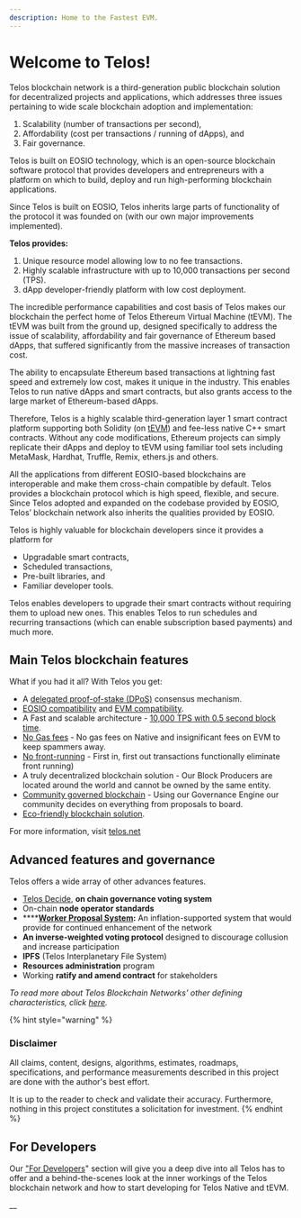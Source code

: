 ```yaml
---
description: Home to the Fastest EVM.
---
```


# Welcome to Telos!

Telos blockchain network is a third-generation public blockchain solution for decentralized projects and applications, which addresses three issues pertaining to wide scale blockchain adoption and implementation:

1. Scalability (number of transactions per second),&#x20;
2. Affordability (cost per transactions / running of dApps), and&#x20;
3. Fair governance.&#x20;

Telos is built on EOSIO technology, which is an open-source blockchain software protocol that provides developers and entrepreneurs with a platform on which to build, deploy and run high-performing blockchain applications.

Since Telos is built on EOSIO, Telos inherits large parts of functionality of the protocol it was founded on (with our own major improvements implemented).

**Telos provides:**&#x20;

1. Unique resource model allowing low to no fee transactions.&#x20;
2. Highly scalable infrastructure with up to 10,000 transactions per second (TPS).&#x20;
3. dApp developer-friendly platform with low cost deployment.

The incredible performance capabilities and cost basis of Telos makes our blockchain the perfect home of Telos Ethereum Virtual Machine (tEVM). The tEVM was built from the ground up, designed specifically to address the issue of scalability, affordability and fair governance of Ethereum based dApps, that suffered significantly from the massive increases of transaction cost.

The ability to encapsulate Ethereum based transactions at lightning fast speed and extremely low cost, makes it unique in the industry. This enables Telos to run native dApps and smart contracts, but also grants access to the large market of Ethereum-based dApps.

Therefore, Telos is a highly scalable third-generation layer 1 smart contract platform supporting both Solidity (on [tEVM](https://www.telos.net/evm)) and fee-less native C++ smart contracts. Without any code modifications, Ethereum projects can simply replicate their dApps and deploy to tEVM using familiar tool sets including MetaMask, Hardhat, Truffle, Remix, ethers.js and others.

All the applications from different EOSIO-based blockchains are interoperable and make them cross-chain compatible by default. Telos provides a blockchain protocol which is high speed, flexible, and secure. Since Telos adopted and expanded on the codebase provided by EOSIO, Telos’ blockchain network also inherits the qualities provided by EOSIO.

Telos is highly valuable for blockchain developers since it provides a platform for&#x20;

* Upgradable smart contracts,&#x20;
* Scheduled transactions,&#x20;
* Pre-built libraries, and&#x20;
* Familiar developer tools.&#x20;

Telos enables developers to upgrade their smart contracts without requiring them to upload new ones. This enables Telos to run schedules and recurring transactions (which can enable subscription based payments) and much more.

## Main Telos blockchain features

What if you had it all? With Telos you get:

* A [delegated proof-of-stake (DPoS)](developers/platform/protocol/consensus\_protocol.md#3.-eosio-consensus-dpos-+-abft) consensus mechanism.
* [EOSIO compatibility](developers/platform/overview/) and [EVM compatibility](evm/getting-started/introduction-to-tevm.md).
* A Fast and scalable architecture - [10,000 TPS with 0.5 second block time](https://www.telos.net/evm#speed-scalability).
* [No Gas fees](https://www.telos.net/evm#micro-transactions) - No gas fees on Native and insignificant fees on EVM to keep spammers away.
* [No front-running](https://www.telos.net/evm#Frontrunning-Outrun) - First in, first out transactions functionally eliminate front running)
* A truly decentralized blockchain solution - Our Block Producers are located around the world and cannot be owned by the same entity.
* [Community governed blockchain](https://www.telos.net/governance) - Using our Governance Engine our community decides on everything from proposals to board.
* [Eco-friendly blockchain solution](https://www.telos.net/esg-blockchain).

For more information, visit [telos.net](https://www.telos.net)

## Advanced features and governance

Telos offers a wide array of other advances features.

* [Telos Decide](developers/telos\_contracts/telos-decide/), **on chain governance voting system**
* On-chain **node operator standards**&#x20;
* ****[**Worker Proposal System**](developers/blockchain-characteristics.md)**:** An inflation-supported system that would provide for continued enhancement of the network
* **An inverse-weighted voting protocol** designed to discourage collusion and increase participation
* **IPFS** (Telos Interplanetary File System)
* **Resources administration** program
* Working **ratify and amend contract** for stakeholders

_To read more about Telos Blockchain Networks' other defining characteristics, click_ [_here_](developers/blockchain-characteristics.md)_._

{% hint style="warning" %}
### Disclaimer

All claims, content, designs, algorithms, estimates, roadmaps, specifications, and performance measurements described in this project are done with the author's best effort.&#x20;

It is up to the reader to check and validate their accuracy. Furthermore, nothing in this project constitutes a solicitation for investment.
{% endhint %}

## For Developers

Our ["For Developers](broken-reference)" section will give you a deep dive into all Telos has to offer and a behind-the-scenes look at the inner workings of the Telos blockchain network and how to start developing for Telos Native and tEVM.

__
